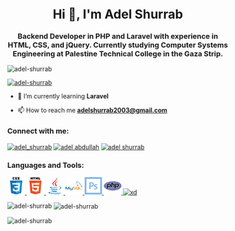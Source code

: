 <h1 align="center">Hi 👋, I'm Adel Shurrab</h1>
<h3 align="center">Backend Developer in PHP and Laravel with experience in HTML, CSS, and jQuery. Currently studying Computer Systems Engineering at Palestine Technical College in the Gaza Strip.</h3>

<p align="left"> <img src="https://komarev.com/ghpvc/?username=adel-shurrab&label=Profile%20views&color=0e75b6&style=flat" alt="adel-shurrab" /> </p>

<p align="left"> <a href="https://github.com/ryo-ma/github-profile-trophy"><img src="https://github-profile-trophy.vercel.app/?username=adel-shurrab" alt="adel-shurrab" /></a> </p>

- 🌱 I’m currently learning **Laravel**

- 📫 How to reach me **adelshurrab2003@gmail.com**

<h3 align="left">Connect with me:</h3>
<p align="left">
<a href="https://twitter.com/adel_shurrab" target="blank"><img align="center" src="https://raw.githubusercontent.com/rahuldkjain/github-profile-readme-generator/master/src/images/icons/Social/twitter.svg" alt="adel_shurrab" height="30" width="40" /></a>
<a href="https://linkedin.com/in/adel-abdullah-7a92b0288" target="blank"><img align="center" src="https://raw.githubusercontent.com/rahuldkjain/github-profile-readme-generator/master/src/images/icons/Social/linked-in-alt.svg" alt="adel abdullah" height="30" width="40" /></a>
<a href="https://fb.com/adel shurrab" target="blank"><img align="center" src="https://raw.githubusercontent.com/rahuldkjain/github-profile-readme-generator/master/src/images/icons/Social/facebook.svg" alt="adel shurrab" height="30" width="40" /></a>
</p>

<h3 align="left">Languages and Tools:</h3>
<p align="left"> <a href="https://www.w3schools.com/css/" target="_blank" rel="noreferrer"> <img src="https://raw.githubusercontent.com/devicons/devicon/master/icons/css3/css3-original-wordmark.svg" alt="css3" width="40" height="40"/> </a> <a href="https://www.w3.org/html/" target="_blank" rel="noreferrer"> <img src="https://raw.githubusercontent.com/devicons/devicon/master/icons/html5/html5-original-wordmark.svg" alt="html5" width="40" height="40"/> </a> <a href="https://www.java.com" target="_blank" rel="noreferrer"> <img src="https://raw.githubusercontent.com/devicons/devicon/master/icons/java/java-original.svg" alt="java" width="40" height="40"/> </a> <a href="https://www.mysql.com/" target="_blank" rel="noreferrer"> <img src="https://raw.githubusercontent.com/devicons/devicon/master/icons/mysql/mysql-original-wordmark.svg" alt="mysql" width="40" height="40"/> </a> <a href="https://www.photoshop.com/en" target="_blank" rel="noreferrer"> <img src="https://raw.githubusercontent.com/devicons/devicon/master/icons/photoshop/photoshop-line.svg" alt="photoshop" width="40" height="40"/> </a> <a href="https://www.php.net" target="_blank" rel="noreferrer"> <img src="https://raw.githubusercontent.com/devicons/devicon/master/icons/php/php-original.svg" alt="php" width="40" height="40"/> </a> <a href="https://www.adobe.com/products/xd.html" target="_blank" rel="noreferrer"> <img src="https://cdn.worldvectorlogo.com/logos/adobe-xd.svg" alt="xd" width="40" height="40"/> </a> </p>

<p><img align="left" src="https://github-readme-stats.vercel.app/api/top-langs?username=adel-shurrab&show_icons=true&locale=en&layout=compact" alt="adel-shurrab" /></p>

<p>&nbsp;<img align="center" src="https://github-readme-stats.vercel.app/api?username=adel-shurrab&show_icons=true&locale=en" alt="adel-shurrab" /></p>

<p><img align="center" src="https://github-readme-streak-stats.herokuapp.com/?user=adel-shurrab&" alt="adel-shurrab" /></p>
